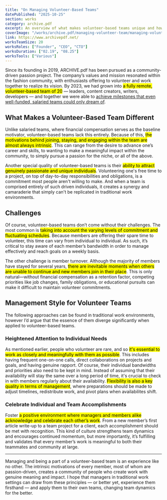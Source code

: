 ```yaml
---
title: "On Managing Volunteer-Based Teams"
datePublished: "2025-10-25"
section: works
category: archive.pdf
excerpt: An overview of what makes volunteer-based teams unique and how managing them differs from traditional teams.
coverImage: "/works/archive.pdf/managing-volunteer-team/managing-volunteer-team-cover.png"
link: https://www.archivepdf.net/
worksTeamSize: 20
worksRoles: ["Founder", "CEO", "CTO"]
worksDuration: ["02.19", "08.25"]
worksTools: ["Various"]
---
```


Since its founding in 2019, ARCHIVE.pdf has been pursued as a community-driven passion project. The company’s values and mission resonated within the fashion community, with enthusiasts offering to volunteer and work together to realize its vision. By 2023, we had grown into <mark>a fully remote, volunteer-based team of 20</mark> — leaders, content creators, writers, developers — and together we were able to [achieve milestones that even well-funded, salaried teams could only dream of](https://riv.systems/content/works/archive.pdf/archivepdf-retrospective-part-1).

## What Makes a Volunteer-Based Team Different

Unlike salaried teams, where financial compensation serves as the baseline motivator, volunteer-based teams lack this entirely. Because of this, <mark>the motivations behind joining, staying, and engaging within the team are almost always intrinsic</mark>. This can range from the desire to advance one’s career and skills, to wanting to make a meaningful impact within the community, to simply pursue a passion for the niche, or all of the above.

Another special quality of volunteer-based teams is their <mark>ability to attract genuinely passionate and unique individuals</mark>. Volunteering one's free time to a project, on top of day-to-day responsibilities and obligations, is a commitment most people aren't willing to make. And when a team is comprised entirely of such driven individuals, it creates a synergy and camaraderie that simply can't be replicated in traditional work environments.

## Challenges

Of course, volunteer-based teams don’t come without their challenges. The most common is <mark>taking into account the varying levels of commitment and fluctuating schedules</mark>. Because members are offering their spare time to volunteer, this time can vary from individual to individual. As such, it’s critical to stay aware of each member’s bandwidth in order to manage effectively and reach goals on a weekly basis.

The other challenge is member turnover. Although the majority of members have stayed for several years, <mark>there are inevitable moments when others are unable to continue and new members join in their place</mark>. This is only natural—without financial compensation as a retention factor, competing priorities like job changes, family obligations, or educational pursuits can make it difficult to maintain volunteer commitments.

## Management Style for Volunteer Teams

The following approaches can be found in traditional work environments, however I’d argue that the essence of them diverge significantly when applied to volunteer-based teams.

### Heightened Attention to Individual Needs

As mentioned earlier, people who volunteer are rare, and so <mark>it's essential to work as closely and meaningfully with them as possible</mark>. This includes having frequent one-on-one calls, direct collaborations on projects and goals, and having genuine rapport. Of course, their individual bandwidths and priorities also need to be kept in mind. Instead of assuming that their availability will stay the same over a long period of time, it's crucial to check in with members regularly about their availability. <mark>Flexibility is also a key quality in terms of management</mark>, where preparations should be made to adjust timelines, redistribute work, and pivot plans when availabilites shift.

### Celebrate Individual and Team Accomplishments

Foster <mark>a positive environment where managers and members alike acknowledge and celebrate each other’s work</mark>. From a new member’s first article write-up to a team project for a client, each accomplishment should be met with recognition. This kind of culture strengthens team dynamics and encourages continued momentum, but more importantly, it’s fulfilling and validates that every member’s work is meaningful to both their teammates and community at large.

---

Managing and being a part of a volunteer-based team is an experience like no other. The intrinsic motivations of every member, most of whom are passion-driven, creates a community of people who create work with genuine meaning and impact. I hope that managers in traditional work settings can draw from these principles — or better yet, experience them firsthand — and apply them to their own teams, changing team dynamics for the better.
